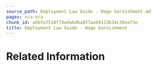 ```yaml
---
source_path: Employment Law Guide - Wage Garnishment.md
pages: n/a-n/a
chunk_id: a6bfa7510f79ada6dba857aeb9113b34c38ea73e
title: Employment Law Guide - Wage Garnishment
---
```

# Related Information
